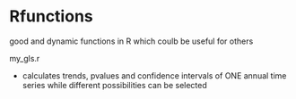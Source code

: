 # Rfunctions
good and dynamic functions in R which coulb be useful for others

my_gls.r
- calculates trends, pvalues and confidence intervals of ONE annual time series while different possibilities can be selected
